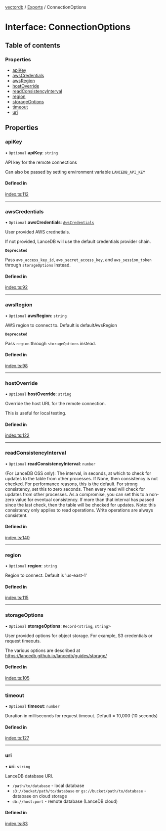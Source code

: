 [vectordb](../README.md) / [Exports](../modules.md) / ConnectionOptions

# Interface: ConnectionOptions

## Table of contents

### Properties

- [apiKey](ConnectionOptions.md#apikey)
- [awsCredentials](ConnectionOptions.md#awscredentials)
- [awsRegion](ConnectionOptions.md#awsregion)
- [hostOverride](ConnectionOptions.md#hostoverride)
- [readConsistencyInterval](ConnectionOptions.md#readconsistencyinterval)
- [region](ConnectionOptions.md#region)
- [storageOptions](ConnectionOptions.md#storageoptions)
- [timeout](ConnectionOptions.md#timeout)
- [uri](ConnectionOptions.md#uri)

## Properties

### apiKey

• `Optional` **apiKey**: `string`

API key for the remote connections

Can also be passed by setting environment variable `LANCEDB_API_KEY`

#### Defined in

[index.ts:112](https://github.com/lancedb/lancedb/blob/92179835/node/src/index.ts#L112)

___

### awsCredentials

• `Optional` **awsCredentials**: [`AwsCredentials`](AwsCredentials.md)

User provided AWS crednetials.

If not provided, LanceDB will use the default credentials provider chain.

**`Deprecated`**

Pass `aws_access_key_id`, `aws_secret_access_key`, and `aws_session_token`
through `storageOptions` instead.

#### Defined in

[index.ts:92](https://github.com/lancedb/lancedb/blob/92179835/node/src/index.ts#L92)

___

### awsRegion

• `Optional` **awsRegion**: `string`

AWS region to connect to. Default is defaultAwsRegion

**`Deprecated`**

Pass `region` through `storageOptions` instead.

#### Defined in

[index.ts:98](https://github.com/lancedb/lancedb/blob/92179835/node/src/index.ts#L98)

___

### hostOverride

• `Optional` **hostOverride**: `string`

Override the host URL for the remote connection.

This is useful for local testing.

#### Defined in

[index.ts:122](https://github.com/lancedb/lancedb/blob/92179835/node/src/index.ts#L122)

___

### readConsistencyInterval

• `Optional` **readConsistencyInterval**: `number`

(For LanceDB OSS only): The interval, in seconds, at which to check for
updates to the table from other processes. If None, then consistency is not
checked. For performance reasons, this is the default. For strong
consistency, set this to zero seconds. Then every read will check for
updates from other processes. As a compromise, you can set this to a
non-zero value for eventual consistency. If more than that interval
has passed since the last check, then the table will be checked for updates.
Note: this consistency only applies to read operations. Write operations are
always consistent.

#### Defined in

[index.ts:140](https://github.com/lancedb/lancedb/blob/92179835/node/src/index.ts#L140)

___

### region

• `Optional` **region**: `string`

Region to connect. Default is 'us-east-1'

#### Defined in

[index.ts:115](https://github.com/lancedb/lancedb/blob/92179835/node/src/index.ts#L115)

___

### storageOptions

• `Optional` **storageOptions**: `Record`\<`string`, `string`\>

User provided options for object storage. For example, S3 credentials or request timeouts.

The various options are described at https://lancedb.github.io/lancedb/guides/storage/

#### Defined in

[index.ts:105](https://github.com/lancedb/lancedb/blob/92179835/node/src/index.ts#L105)

___

### timeout

• `Optional` **timeout**: `number`

Duration in milliseconds for request timeout. Default = 10,000 (10 seconds)

#### Defined in

[index.ts:127](https://github.com/lancedb/lancedb/blob/92179835/node/src/index.ts#L127)

___

### uri

• **uri**: `string`

LanceDB database URI.

- `/path/to/database` - local database
- `s3://bucket/path/to/database` or `gs://bucket/path/to/database` - database on cloud storage
- `db://host:port` - remote database (LanceDB cloud)

#### Defined in

[index.ts:83](https://github.com/lancedb/lancedb/blob/92179835/node/src/index.ts#L83)
